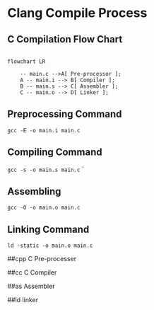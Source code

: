 # Clang Compile Process

## C Compilation Flow Chart
```mermaid

flowchart LR

	-- main.c -->A[ Pre-processor ];
	A -- main.i --> B[ Compiler ];
	B -- main.s --> C[ Assembler ];
	C -- main.o --> D[ Linker ];

```

## Preprocessing Command  

`gcc -E -o main.i main.c`

## Compiling Command

`gcc -s -o main.s main.c`
`

## Assembling

`gcc -O -o main.o main.c`

## Linking  Command
`ld -static -o main.o main.c`

##cpp C Pre-processer

##cc C Compiler

##as Assembler

##ld linker
